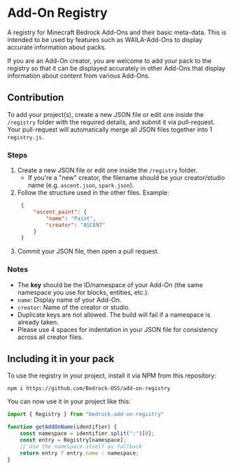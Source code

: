 # Add-On Registry
A registry for Minecraft Bedrock Add-Ons and their basic meta-data. This is intended to be used by features such as WAILA-Add-Ons to display accurate information about packs.

If you are an Add-On creator, you are welcome to add your pack to the registry so that it can be displayed accurately in other Add-Ons that display information about content from various Add-Ons.


## Contribution
To add your project(s), create a new JSON file or edit one inside the `/registry` folder with the required details, and submit it via pull-request.
Your pull-request will automatically merge all JSON files together into 1 `registry.js`.

### Steps
1. Create a new JSON file or edit one inside the `/registry` folder.  
   - If you're a "new" creator, the filename should be your creator/studio name (e.g. `ascent.json`, `spark.json`).
2. Follow the structure used in the other files. Example:
   ```json
    {
        "ascent_paint": {
            "name": "Paint",
            "creator": "ASCENT"
        }
    }
   ```
3. Commit your JSON file, then open a pull request.

### Notes
- The **key** should be the ID/namespace of your Add-On (the same namespace you use for blocks, entities, etc.).
- `name`: Display name of your Add-On.
- `creator`: Name of the creator or studio.
- Duplicate keys are not allowed. The build will fail if a namespace is already taken.
- Please use 4 spaces for indentation in your JSON file for consistency across all creator files.

## Including it in your pack
To use the registry in your project, install it via NPM from this repository:
```
npm i https://github.com/Bedrock-OSS/add-on-registry
```

You can now use it in your project like this:
```javascript
import { Registry } from "bedrock-add-on-registry"

function getAddOnName(identifier) {
    const namespace = identifier.split(":")[0];
    const entry = Registry[namespace];
    // Use the namespace itself as fallback
    return entry ? entry.name : namespace;
}
```